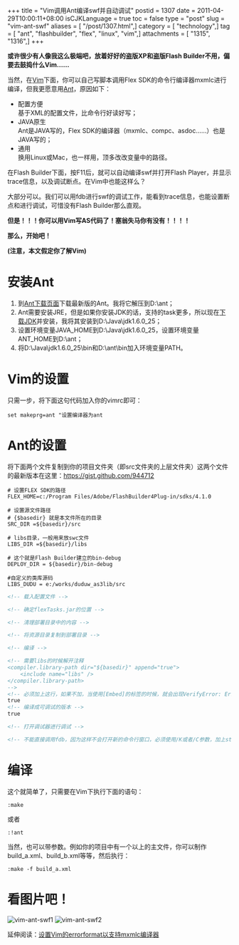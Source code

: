+++
title = "Vim调用Ant编译swf并自动调试"
postid = 1307
date = 2011-04-29T10:00:11+08:00
isCJKLanguage = true
toc = false
type = "post"
slug = "vim-ant-swf"
aliases = [ "/post/1307.html",]
category = [ "technology",]
tag = [ "ant", "flashbuilder", "flex", "linux", "vim",]
attachments = [ "1315", "1316",]
+++


**或许很少有人像我这么极端吧，放着好好的盗版XP和盗版Flash Builder不用，偏要去鼓捣什么Vim……**

当然，在[Vim](http://www.vim.org)下面，你可以自己写脚本调用Flex SDK的命令行编译器mxmlc进行编译，但我更愿意用[Ant](http://ant.apache.org/)，原因如下：

-   配置方便  
    基于XML的配置文件，比命令行好读好写；
-   JAVA原生  
    Ant是JAVA写的，Flex SDK的编译器（mxmlc、compc、asdoc……）也是JAVA写的；
-   通用  
    换用Linux或Mac，也一样用，顶多改改变量中的路径。

在Flash Builder下面，按F11后，就可以自动编译swf并打开Flash Player，并显示trace信息，以及调试断点。在Vim中也能这样么？

大部分可以。我们可以用fdb进行swf的调试工作，能看到trace信息，也能设置断点和进行调试，可惜没有Flash Builder那么直观。  

**但是！！！你可以用Vim写AS代码了！塞翁失马你有没有！！！！**

**那么，开始吧！**

**(注意，本文假定你了解Vim)**  
<!--more-->

# 安装Ant

1.  到[Ant下载页面](http://ant.apache.org/bindownload.cgi)下载最新版的Ant。我将它解压到D:\\ant；
2.  Ant需要安装JRE，但是如果你安装JDK的话，支持的task更多，所以现在[下载JDK](http://www.oracle.com/technetwork/java/javase/downloads/index.html)并安装，我将其安装到D:\\Java\\jdk1.6.0\_25；
3.  设置环境变量JAVA\_HOME到D:\\Java\\jdk1.6.0\_25，设置环境变量ANT\_HOME到D:\\ant；
4.  将D:\\Java\\jdk1.6.0\_25\\bin和D:\\ant\\bin加入环境变量PATH。

# Vim的设置

只需一步，将下面这句代码加入你的vimrc即可：

    set makeprg=ant "设置编译器为ant 

# Ant的设置

将下面两个文件复制到你的项目文件夹（即src文件夹的上层文件夹）这两个文件的最新版本在这里：<https://gist.github.com/944712>

```
# 设置FLEX SDK的路径
FLEX_HOME=c:/Program Files/Adobe/FlashBuilder4Plug-in/sdks/4.1.0

# 设置源文件路径
# {$basedir} 就是本文件所在的目录
SRC_DIR =${basedir}/src

# libs目录，一般用来放swc文件
LIBS_DIR =${basedir}/libs

# 这个就是Flash Builder建立的bin-debug
DEPLOY_DIR = ${basedir}/bin-debug

#自定义的类库源码
LIBS_DUDU = e:/works/duduw_as3lib/src
```

``` XML
<!-- 载入配置文件 -->

<!-- 确定flexTasks.jar的位置 -->

<!-- 清理部署目录中的内容 -->

<!-- 将资源目录复制到部署目录 -->

<!-- 编译 -->

<!-- 需要libs的时候解开注释
<compiler.library-path dir="${basedir}" append="true">
	<include name="libs" />
</compiler.library-path>
-->
<!-- 必须加上这行，如果不加，当使用[Embed]的标签的时候，就会出现VerifyError: Error #1014: 无法找到类 。 原因应该是没有将mx.core包编译进入。官方文档说这个属性默认是true， 不要相信它-->
true
<!-- 编译成可调试的版本 -->
true			

<!-- 打开调试器进行调试 -->

<!-- 不能直接调用fdb，因为这样不会打开新的命令行窗口，必须使用/K或者/C参数，加上start来启动fdb -->
```

# 编译

这个就简单了，只需要在Vim下执行下面的语句：

    :make

或者

    :!ant

当然，也可以带参数。例如你的项目中有一个以上的主文件，你可以制作build\_a.xml、build\_b.xml等等，然后执行：

    :make -f build_a.xml

# 看图片吧！

![vim-ant-swf1][1]
![vim-ant-swf2][2]

延伸阅读：[设置Vim的errorformat以支持mxmlc编译器](https://blog.zengrong.net/post/1423.html "设置Vim的errorformat以支持mxmlc编译器")

[1]: /uploads/2011/04/vim_ant_swf1.png
[2]: /uploads/2011/04/vim_ant_swf2.png
